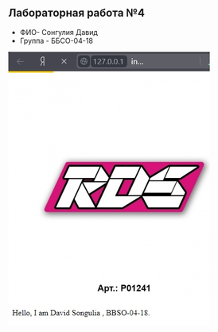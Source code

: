 ## Лабораторная работа №4
- ФИО- Сонгулия Давид
- Группа - ББСО-04-18

![Image alt](https://github.com/davsong/o.s/blob/master/docker/screenshot.jpg)
